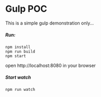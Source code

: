 # Gulp POC

This is a simple gulp demonstration only...

##### Run:

```
npm install
npm run build
npm start
```

open http://localhost:8080 in your browser

##### Start watch 

```
npm run watch
```

